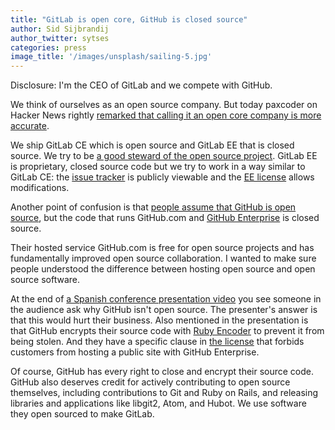 ```yaml
---
title: "GitLab is open core, GitHub is closed source"
author: Sid Sijbrandij
author_twitter: sytses
categories: press
image_title: '/images/unsplash/sailing-5.jpg'
---
```


Disclosure: I'm the CEO of GitLab and we compete with GitHub.

We think of ourselves as an open source company. But today paxcoder on Hacker News rightly [remarked that calling it an open core company is more accurate](https://news.ycombinator.com/item?id=12129626).

We ship GitLab CE which is open source and GitLab EE that is closed source. We try to be [a good steward of the open source project](https://about.gitlab.com/about/#stewardship). GitLab EE is proprietary, closed source code but we try to work in a way similar to GitLab CE: the [issue tracker](https://gitlab.com/gitlab-org/gitlab-ee/issues) is publicly viewable and the [EE license](https://gitlab.com/gitlab-org/gitlab-ee/blob/master/LICENSE) allows modifications.

Another point of confusion is that [people assume that GitHub is open source](http://stackoverflow.com/questions/24254324/is-github-com-source-code-open-source), but the code that runs GitHub.com and [GitHub Enterprise](https://enterprise.github.com/home) is closed source.

Their hosted service GitHub.com is free for open source projects and has fundamentally improved open source collaboration. I wanted to make sure people understood the difference between hosting open source and open source software.

At the end of [a Spanish conference presentation video](https://vimeo.com/62219734) you see someone in the audience ask why GitHub isn't open source. The presenter's answer is that this would hurt their business. Also mentioned in the presentation is that GitHub encrypts their source code with [Ruby Encoder](https://www.rubyencoder.com/) to prevent it from being stolen. And they have a specific clause in [the license](https://enterprise.github.com/license) that forbids customers from hosting a public site with GitHub Enterprise.

Of course, GitHub has every right to close and encrypt their source code. GitHub also deserves credit for actively contributing to open source themselves, including contributions to Git and Ruby on Rails, and releasing libraries and applications like libgit2, Atom, and Hubot. We use software they open sourced to make GitLab.
